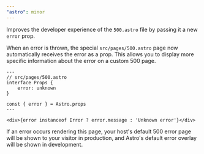 ```yaml
---
"astro": minor
---
```


Improves the developer experience of the `500.astro` file by passing it a new `error` prop.

When an error is thrown, the special `src/pages/500.astro` page now automatically receives the error as a prop. This allows you to display more specific information about the error on a custom 500 page.

```astro
---
// src/pages/500.astro
interface Props {
    error: unknown
}

const { error } = Astro.props
---

<div>{error instanceof Error ? error.message : 'Unknown error'}</div>
```

If an error occurs rendering this page, your host's default 500 error page will be shown to your visitor in production, and Astro's default error overlay will be shown in development.
